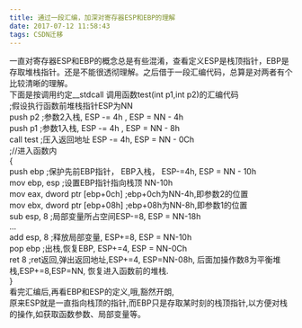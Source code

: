 ```yaml
---
title: 通过一段汇编，加深对寄存器ESP和EBP的理解
date: 2017-07-12 11:58:43
tags: CSDN迁移
---
```

   一直对寄存器ESP和EBP的概念总是有些混淆，查看定义ESP是栈顶指针，EBP是存取堆栈指针。还是不能很透彻理解。之后借于一段汇编代码，总算是对两者有个比较清晰的理解。  
下面是按调用约定__stdcall 调用函数test(int p1,int p2)的汇编代码  
;假设执行函数前堆栈指针ESP为NN  
push p2 ;参数2入栈, ESP -= 4h , ESP = NN - 4h  
push p1 ;参数1入栈, ESP -= 4h , ESP = NN - 8h  
call test ;压入返回地址 ESP -= 4h, ESP = NN - 0Ch   
;//进入函数内  
{  
push ebp ;保护先前EBP指针， EBP入栈， ESP-=4h, ESP = NN - 10h  
mov ebp, esp ;设置EBP指针指向栈顶 NN-10h  
mov eax, dword ptr [ebp+0ch] ;ebp+0ch为NN-4h,即参数2的位置  
mov ebx, dword ptr [ebp+08h] ;ebp+08h为NN-8h,即参数1的位置  
sub esp, 8 ;局部变量所占空间ESP-=8, ESP = NN-18h  
...  
add esp, 8 ;释放局部变量, ESP+=8, ESP = NN-10h  
pop ebp ;出栈,恢复EBP, ESP+=4, ESP = NN-0Ch  
ret 8 ;ret返回,弹出返回地址,ESP+=4, ESP=NN-08h, 后面加操作数8为平衡堆栈,ESP+=8,ESP=NN, 恢复进入函数前的堆栈.  
}  
看完汇编后,再看EBP和ESP的定义,哦,豁然开朗,  
原来ESP就是一直指向栈顶的指针,而EBP只是存取某时刻的栈顶指针,以方便对栈的操作,如获取函数参数、局部变量等。   
 